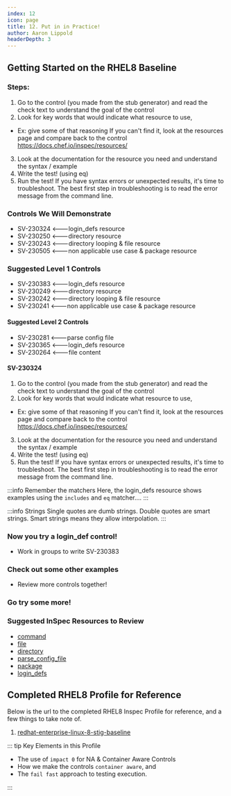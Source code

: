 ```yaml
---
index: 12
icon: page
title: 12. Put in in Practice!
author: Aaron Lippold
headerDepth: 3
---
```


## Getting Started on the RHEL8 Baseline

### Steps:
1. Go to the control (you made from the stub generator) and read the check text to understand the goal of the control
2. Look for key words that would indicate what resource to use, 
- Ex: give some of that reasoning
If you can't find it, look at the resources page and compare back to the control https://docs.chef.io/inspec/resources/
3. Look at the documentation for the resource you need and understand the syntax / example
4. Write the test! (using eq)
5. Run the test! If you have syntax errors or unexpected results, it's time to troubleshoot. The best first step in troubleshooting is to read the error message from the command line. 

### Controls We Will Demonstrate  

- SV-230324 <---login_defs resource
- SV-230250 <---directory resource
- SV-230243 <---directory looping & file resource
- SV-230505 <---non applicable use case & package resource

### Suggested Level 1 Controls  

- SV-230383 <---login_defs resource
- SV-230249 <---directory resource
- SV-230242 <---directory looping & file resource
- SV-230241 <---non applicable use case & package resource

#### Suggested Level 2 Controls  

- SV-230281 <---parse config file
- SV-230365 <---login_defs resource
- SV-230264 <---file content

#### SV-230324
1. Go to the control (you made from the stub generator) and read the check text to understand the goal of the control
2. Look for key words that would indicate what resource to use, 
- Ex: give some of that reasoning
If you can't find it, look at the resources page and compare back to the control https://docs.chef.io/inspec/resources/
3. Look at the documentation for the resource you need and understand the syntax / example
4. Write the test! (using eq)
5. Run the test! If you have syntax errors or unexpected results, it's time to troubleshoot. The best first step in troubleshooting is to read the error message from the command line. 

:::info Remember the matchers
Here, the login_defs resource shows examples using the `includes` and `eq` matcher....
::: 

:::info Strings
Single quotes are dumb strings. Double quotes are smart strings. Smart strings means they allow interpolation.
::: 

### Now you try a login_def control!
- Work in groups to write SV-230383

### Check out some other examples
- Review more controls together!

### Go try some more!

### Suggested InSpec Resources to Review

- [command](https://www.inspec.io/docs/reference/resources/command/)
- [file](https://www.inspec.io/docs/reference/resources/file/)
- [directory](https://www.inspec.io/docs/reference/resources/directory/)
- [parse_config_file](https://www.inspec.io/docs/reference/resources/parse_config_file/)
- [package](https://www.inspec.io/docs/reference/resources/package/)
- [login_defs](https://docs.chef.io/inspec/resources/login_defs/)

## Completed RHEL8 Profile for Reference

Below is the url to the completed RHEL8 Inspec Profile for reference, and a few things to take note of.

1. [redhat-enterprise-linux-8-stig-baseline](https://github.com/CMSgov/redhat-enterprise-linux-8-stig-baseline)

::: tip Key Elements in this Profile

- The use of `impact 0` for NA & Container Aware Controls
- How we make the controls `container aware`, and
- The `fail fast` approach to testing execution.

:::